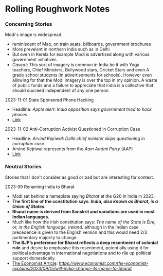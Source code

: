 # Rolling Roughwork Notes
### Concerning Stories
Modi's image is widespread
* reminiscent of Mao, on train seats, billboards, government brochures
* More prevelant in northern India such as in Delhi
* But even in Kerela for example Modi is advertised along with various government initiatives
* *Caveat*: This sort of imagery is common in India be it with Yoga teachers, Chief Ministers, Bollywood stars, Cricket Stars and even A grade school students (in advertisements for schools). However even allowing for that the Modi imagery is over the top in my opinion. A waste of public funds and a failure to appreciate that India is a collective that should succeed independent of any one person.

2023-11-01 State Sponsored Phone Hacking
* Headline: *Apple alert: India opposition says government tried to hack phones*
* [Link](https://www.bbc.com/news/world-asia-india-67269978)

2023-11-02 Anti-Corruption Activist Questioned in Corruption Case
* Headline: *Arvind Kejriwal: Delhi chief minister skips questioning in corruption case*
* Arvind Kejriwal represents from the *Aam Aadmi Party* (AAP)
* [Link](https://www.bbc.com/news/world-asia-india-67283562)

### Neutral Stories
Stories that I don't consider as good or bad but are interesting for context.

2023-09 Renaming India to Bharat
* Modi sat behind a nameplate saying *Bharat* at the G20 in India in 2023.
* **The first line of the constitution says: *India, also known as Bharat, is a Union of States.***
* **Bharat name is derived from Sanskrit and variations are used in most Indian languages.**
* Much like how the Irish constitution says: *The name of the State is Éire, or, in the English language, Ireland.* although in the Indian case precedence is given to the English version and this would need 2/3 parlimentary majority to change.
* **The BJP’s preference for Bharat reflects a deep resentment of colonial rule** and desire to emphasise this resentment, potentially using it for political advantage in international negotiations and to rile up political support domestically. 
* [The Economist Article](https://www.economist.com/the-economist-explains/2023/09/15/will-india-change-its-name-to-bharat): *https://www.economist.com/the-economist-explains/2023/09/15/will-india-change-its-name-to-bharat*
